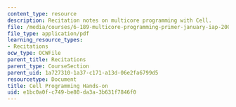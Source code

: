 ```yaml
---
content_type: resource
description: Recitation notes on multicore programming with Cell.
file: /media/courses/6-189-multicore-programming-primer-january-iap-2007/e1bc0a0fc749be80da3a3b631f7846f0_6189recitatn2.pdf
file_type: application/pdf
learning_resource_types:
- Recitations
ocw_type: OCWFile
parent_title: Recitations
parent_type: CourseSection
parent_uid: 1a727310-1a37-c171-a13d-06e2fa6799d5
resourcetype: Document
title: Cell Programming Hands-on
uid: e1bc0a0f-c749-be80-da3a-3b631f7846f0
---
```

